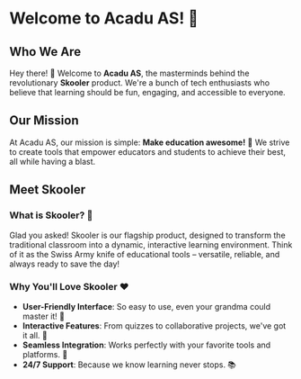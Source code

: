 # Welcome to Acadu AS! 🎉

## Who We Are

Hey there! 👋 Welcome to **Acadu AS**, the masterminds behind the revolutionary **Skooler** product. We're a bunch of tech enthusiasts who believe that learning should be fun, engaging, and accessible to everyone. 

## Our Mission

At Acadu AS, our mission is simple: **Make education awesome!** 🚀 We strive to create tools that empower educators and students to achieve their best, all while having a blast. 

## Meet Skooler

### What is Skooler? 🤔

Glad you asked! Skooler is our flagship product, designed to transform the traditional classroom into a dynamic, interactive learning environment. Think of it as the Swiss Army knife of educational tools – versatile, reliable, and always ready to save the day!

### Why You'll Love Skooler ❤️

- **User-Friendly Interface**: So easy to use, even your grandma could master it! 🧓
- **Interactive Features**: From quizzes to collaborative projects, we've got it all. 🎨
- **Seamless Integration**: Works perfectly with your favorite tools and platforms. 🔗
- **24/7 Support**: Because we know learning never stops. 📚
